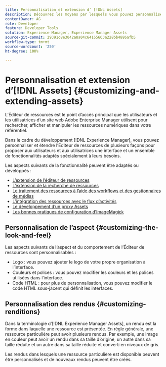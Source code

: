 ```yaml
---
title: Personnalisation et extension d’ [!DNL Assets]
description: Découvrez les moyens par lesquels vous pouvez personnaliser et étendre le Partage de ressources et l’Éditeur de ressources, qui proposent aux utilisateurs une interface et un ensemble de fonctionnalités spécialement adaptés.
contentOwner: AG
role: Developer
feature: Developer Tools
solution: Experience Manager, Experience Manager Assets
source-git-commit: 29391c8e3042a8a04c64165663a228bb4886afb5
workflow-type: tm+mt
source-wordcount: '250'
ht-degree: 100%

---
```


# Personnalisation et extension d’[!DNL Assets] {#customizing-and-extending-assets}

L’Éditeur de ressources est le point d’accès principal que les utilisateurs et les utilisatrices d’un site web Adobe Enterprise Manager utilisent pour rechercher, afficher et manipuler les ressources numériques dans votre référentiel.

Dans le cadre du développement [!DNL Experience Manager], vous pouvez personnaliser et étendre l’Éditeur de ressources de plusieurs façons pour proposer aux utilisateurs et aux utilisatrices une interface et un ensemble de fonctionnalités adaptés spécialement à leurs besoins.

Les aspects suivants de la fonctionnalité peuvent être adaptés ou développés :

* [L’extension de l’éditeur de ressources](asseteditorx.md)
* [L’extension de la recherche de ressources](searchx.md)
* [Le traitement des ressources à l’aide des workflows et des gestionnaires de médias](media-handlers.md)
* [L’intégration des ressources avec le flux d’activités](extending-activity-stream.md)
* [Le développement d’un proxy Assets](proxy.md)
* [Les bonnes pratiques de configuration d’ImageMagick](best-practices-for-imagemagick.md)

## Personnalisation de l’aspect {#customizing-the-look-and-feel}

Les aspects suivants de l’aspect et du comportement de l’Éditeur de ressources sont personnalisables :

* Logo : vous pouvez ajouter le logo de votre propre organisation à l’interface.
* Couleurs et polices : vous pouvez modifier les couleurs et les polices utilisées dans l’interface.
* Code HTML : pour plus de personnalisation, vous pouvez modifier le code HTML sous-jacent qui définit les interfaces.

## Personnalisation des rendus {#customizing-renditions}

Dans la terminologie d’[!DNL Experience Manager Assets], un rendu est la forme dans laquelle une ressource est présentée. En règle générale, une ressource particulière peut avoir plusieurs rendus. Par exemple, une image en couleur peut avoir un rendu dans sa taille d’origine, un autre dans sa taille réduite et un autre dans sa taille réduite et converti en niveaux de gris.

Les rendus dans lesquels une ressource particulière est disponible peuvent être personnalisés et de nouveaux rendus peuvent être créés.

